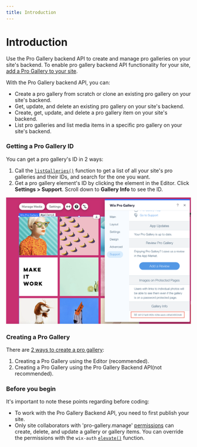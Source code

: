 ```yaml
---
title: Introduction
---
```


# Introduction

Use the Pro Gallery backend API to create and manage pro galleries on your site's backend. To enable pro gallery backend API functionality for your site, [add a Pro Gallery to your site](https://support.wix.com/en/article/wix-pro-gallery-adding-and-setting-up-your-gallery). 


With the Pro Gallery backend API, you can:

* Create a pro gallery from scratch or clone an existing pro gallery on your site's backend.
* Get, update, and delete an existing pro gallery on your site's backend.
* Create, get, update, and delete a pro gallery item on your site's backend. 
* List pro galleries and list media items in a specific pro gallery on your site's backend. 

### Getting a Pro Gallery ID

You can get a pro gallery's ID in 2 ways:

1. Call the [`listGalleries()`](#listGalleries) function to get a list of all your site's pro galleries and their IDs, and search for the one you want. 
2. Get a pro gallery element's ID by clicking the element in the Editor. Click **Settings > Support**. Scroll down to **Gallery Info** to see the ID. 

![GalleryID](get-id.png)

### Creating a Pro Gallery
There are [2 ways to create a pro gallery](#scenarios):
1. Creating a Pro Gallery using the Editor (recommended).
2. Creating a Pro Gallery using the Pro Gallery Backend API(not recommended). 

### Before you begin
It's important to note these points regarding before coding:

* To work with the Pro Gallery Backend API, you need to first publish your site. 
* Only site collaborators with 'pro-gallery.manage' [permissions](https://support.wix.com/en/article/roles-permissions-accessing-roles-permissions) can create, delete, and update a gallery or gallery items. You can override the permissions with the `wix-auth` [`elevate()`](https://www.wix.com/velo/reference/wix-auth/elevate) function.

